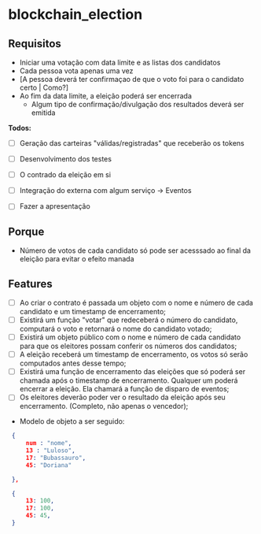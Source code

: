 # blockchain_election

## Requisitos

- Iniciar uma votação com data limite e as listas dos candidatos
- Cada pessoa vota apenas uma vez
- [A pessoa deverá ter confirmaçao de que o voto foi para o candidato certo | Como?]
- Ao fim da data limite, a eleição poderá ser encerrada 
    -  Algum tipo de confirmação/divulgação dos resultados deverá ser emitida

**Todos:**
 - [ ] Geração das carteiras "válidas/registradas" que receberão os tokens
 - [ ] Desenvolvimento dos testes
 - [ ] O contrado da eleição em si
 - [ ] Integração do externa com algum serviço -> Eventos
 - [ ] Fazer a apresentação


## Porque

 - Número de votos de cada candidato só pode ser acesssado ao final da eleição para evitar o efeito manada

 ## Features
 - [ ] Ao criar o contrato é passada um objeto com o nome e número de cada candidato e um timestamp de encerramento;
 - [ ] Existirá um função "votar" que redeceberá o número do candidato, computará o voto e retornará o nome do candidato votado;
 - [ ] Existirá um objeto público com o nome e número de cada candidato para que os eleitores possam conferir os números dos candidatos;
 - [ ] A eleição receberá um timestamp de encerramento, os votos só serão computados antes desse tempo;
 - [ ] Existirá uma função de encerramento das eleições que só poderá ser chamada após o timestamp de encerramento. Qualquer um poderá encerrar a eleição. Ela chamará a função de disparo de eventos;
 - [ ] Os eleitores deverão poder ver o resultado da eleição após seu encerramento. (Completo, não apenas o vencedor);
 - Modelo de objeto a ser seguido:


```json
 {
     num : "nome",
     13 : "Luloso",
     17: "Bubassauro",
     45: "Doriana"

 },

 {
     13: 100,
     17: 100,
     45: 45,
 }
```
